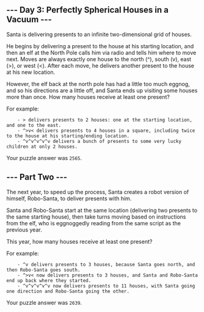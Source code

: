 ## --- Day 3: Perfectly Spherical Houses in a Vacuum ---

Santa is delivering presents to an infinite two-dimensional grid of houses.

He begins by delivering a present to the house at his starting location, and then an elf at the North Pole calls him via radio and tells him where to move next. Moves are always exactly one house to the north (^), south (v), east (>), or west (<). After each move, he delivers another present to the house at his new location.

However, the elf back at the north pole has had a little too much eggnog, and so his directions are a little off, and Santa ends up visiting some houses more than once. How many houses receive at least one present?

For example:

```
    - > delivers presents to 2 houses: one at the starting location, and one to the east.
    - ^>v< delivers presents to 4 houses in a square, including twice to the house at his starting/ending location.
    - ^v^v^v^v^v delivers a bunch of presents to some very lucky children at only 2 houses.
```

Your puzzle answer was `2565`.

## --- Part Two ---

The next year, to speed up the process, Santa creates a robot version of himself, Robo-Santa, to deliver presents with him.

Santa and Robo-Santa start at the same location (delivering two presents to the same starting house), then take turns moving based on instructions from the elf, who is eggnoggedly reading from the same script as the previous year.

This year, how many houses receive at least one present?

For example:

```
    - ^v delivers presents to 3 houses, because Santa goes north, and then Robo-Santa goes south.
    - ^>v< now delivers presents to 3 houses, and Santa and Robo-Santa end up back where they started.
    - ^v^v^v^v^v now delivers presents to 11 houses, with Santa going one direction and Robo-Santa going the other.
```

Your puzzle answer was `2639`.
